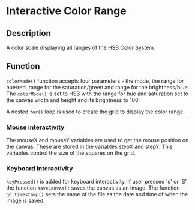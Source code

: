 # Interactive Color Range

## Description
A color scale displaying all ranges of the HSB Color System.

## Function
`colorMode()` function accepts four parameters - the mode, the range for hue/red, range for the saturation/green and range for the brightness/blue.
The `colorMode()` is set to HSB with the range for hue and saturation set to the canvas width and height and its brightness to 100.

A nested `for()` loop is used to create the grid to display the color range.

### Mouse interactivity
The mouseX and mouseY variables are used to get the mouse position on the canvas. These are stored in the variables stepX and stepY. This variables control the size of the squares on the grid.

### Keyboard interactivity
`keyPressed()` is added for keyboard interactivity.
 If user pressed 's' or 'S', the function `saveCanvas()` saves the canvas as an image.
The function `gd.timestamp()` sets the name of the file as the date and time of when the image is saved.
